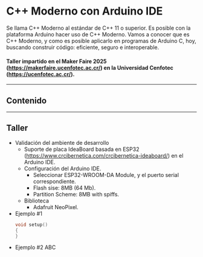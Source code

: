 # C++ Moderno con Arduino IDE
Se llama C++ Moderno al estándar de C++ 11 o superior. Es posible con la plataforma Arduino hacer uso de C++ Moderno. Vamos a conocer
que es C++ Moderno, y como es posible aplicarlo en programas de Arduino C, hoy, buscando construir código: eficiente, seguro e interoperable.

#### Taller impartido en el Maker Faire 2025 (https://makerfaire.ucenfotec.ac.cr/) en la Universidad Cenfotec (https://ucenfotec.ac.cr/).
---
## Contenido
---
## Taller
- Validación del ambiente de desarrollo
  - Suporte de placa IdeaBoard basada en ESP32 (https://www.crcibernetica.com/crcibernetica-ideaboard/) en el Arduino IDE.
  - Configuración del Arduino IDE.
    - Seleccionar ESP32-WROOM-DA Module, y el puerto serial correspondiente.
    - Flash sise: 8MB (64 Mb).
    - Partition Scheme: 8MB with spiffs.
  - Biblioteca
    - Adafruit NeoPixel.
- Ejemplo #1
  ```c++
  void setup()
  {
  }
  ```
- Ejemplo #2
  ABC
